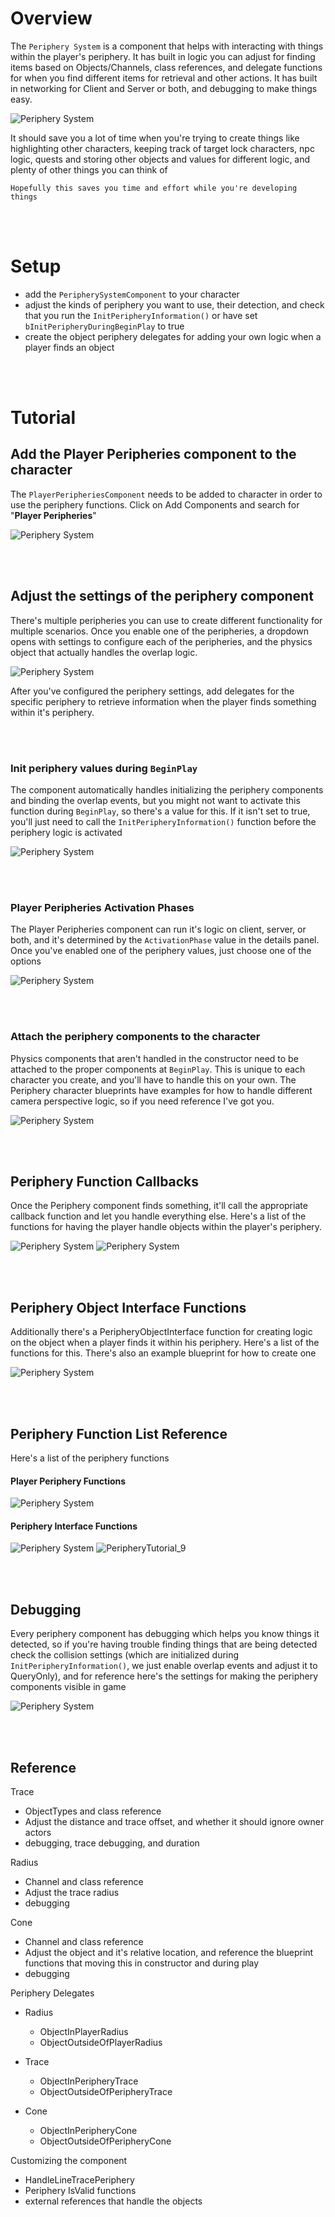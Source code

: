 # Overview

The `Periphery System` is a component that helps with interacting with things within the player's periphery. It has built in logic you can adjust for finding items based on Objects/Channels, class references, and delegate functions for when you find different items for retrieval and other actions. It has built in networking for Client and Server or both, and debugging to make things easy. 

![Periphery System](/images/PeripherySystemImage.png)

It should save you a lot of time when you're trying to create things like highlighting other characters, keeping track of target lock characters, npc logic, quests and storing other objects and values for different logic, and plenty of other things you can think of

`Hopefully this saves you time and effort while you're developing things`




<br><br/>
# Setup

  - add the `PeripherySystemComponent` to your character
  - adjust the kinds of periphery you want to use, their detection, and check that you run the `InitPeripheryInformation()` or have set `bInitPeripheryDuringBeginPlay` to true
  - create the object periphery delegates for adding your own logic when a player finds an object




<br><br/>
# Tutorial 

## Add the Player Peripheries component to the character
The `PlayerPeripheriesComponent` needs to be added to character in order to use the periphery functions. Click on Add Components and search for "**Player Peripheries**"

![Periphery System](/images/PeripheryTutorial_1.png)



<br><br/>
## Adjust the settings of the periphery component
There's multiple peripheries you can use to create different functionality for multiple scenarios. Once you enable one of the peripheries, a dropdown opens with settings to configure each of the peripheries, and the physics object that actually handles the overlap logic.

![Periphery System](/images/PeripheryTutorial_2.png)

After you've configured the periphery settings, add delegates for the specific periphery to retrieve information when the player finds something within it's periphery.


<br><br/>
### Init periphery values during `BeginPlay`
The component automatically handles initializing the periphery components and binding the overlap events, but you might not want to activate this function during `BeginPlay`, so there's a value for this. If it isn't set to true, you'll just need to call the `InitPeripheryInformation()` function  before the periphery logic is activated

![Periphery System](/images/PeripheryTutorial_3.png)


<br><br/>
### Player Peripheries Activation Phases
The Player Peripheries component can run it's logic on client, server, or both, and it's determined by the `ActivationPhase` value in the details panel. Once you've enabled one of the periphery values, just choose one of the options

![Periphery System](/images/PeripheryTutorial_4.png)

<br><br/>
### Attach the periphery components to the character
Physics components that aren't handled in the constructor need to be attached to the proper components at `BeginPlay`. This is unique to each character you create, and you'll have to handle this on your own. The Periphery character blueprints have examples for how to handle different camera perspective logic, so if you need reference I've got you. 

![Periphery System](/images/PeripheryTutorial_5.png)




<br><br/>
## Periphery Function Callbacks
Once the Periphery component finds something, it'll call the appropriate callback function and let you handle everything else. Here's a list of the functions for having the player handle objects within the player's periphery.

![Periphery System](/images/PeripheryTutorial_7.png)
![Periphery System](/images/PeripheryTutorial_6.png)




<br><br/>
## Periphery Object Interface Functions
Additionally there's a PeripheryObjectInterface function for creating logic on the object when a player finds it within his periphery. Here's a list of the functions for this. There's also an example blueprint for how to create one

![Periphery System](/images/PeripheryTutorial_8.png)




<br><br/>
## Periphery Function List Reference
Here's a list of the periphery functions

#### Player Periphery Functions
![Periphery System](/images/PeripheryTutorial_6.png)


#### Periphery Interface Functions
![Periphery System](/images/PeripheryTutorial_9.png)
![PeripheryTutorial_9](https://github.com/user-attachments/assets/cc78ce1f-6689-47fc-a467-377ef890eabf)




<br><br/>
## Debugging
Every periphery component has debugging which helps you know things it detected, so if you're having trouble finding things that are being detected check the collision settings (which are initialized during `InitPeripheryInformation()`, we just enable overlap events and adjust it to QueryOnly), and for reference here's the settings for making the periphery components visible in game

![Periphery System](/images/PeripheryTutorial_10.png)





<br><br/>
## Reference

Trace
  - ObjectTypes and class reference
  - Adjust the distance and trace offset, and whether it should ignore owner actors
  - debugging, trace debugging, and duration

Radius
  - Channel and class reference
  - Adjust the trace radius
  - debugging

Cone
  - Channel and class reference
  - Adjust the object and it's relative location, and reference the blueprint functions that moving this in constructor and during play
  - debugging




Periphery Delegates
  - Radius
    - ObjectInPlayerRadius
    - ObjectOutsideOfPlayerRadius

  - Trace
    - ObjectInPeripheryTrace
    - ObjectOutsideOfPeripheryTrace

  - Cone 
    - ObjectInPeripheryCone
    - ObjectOutsideOfPeripheryCone




Customizing the component
  - HandleLineTracePeriphery
  - Periphery IsValid functions
  - external references that handle the objects

